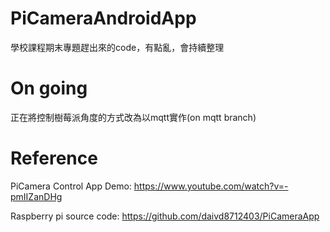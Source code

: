 # PiCameraAndroidApp
學校課程期末專題趕出來的code，有點亂，會持續整理

# On going 
正在將控制樹莓派角度的方式改為以mqtt實作(on mqtt branch)

# Reference
PiCamera Control App Demo:
https://www.youtube.com/watch?v=-pmIIZanDHg

Raspberry pi source code:
https://github.com/daivd8712403/PiCameraApp
